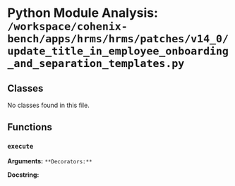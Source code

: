 # Python Module Analysis: `/workspace/cohenix-bench/apps/hrms/hrms/patches/v14_0/update_title_in_employee_onboarding_and_separation_templates.py`

## Classes

No classes found in this file.


## Functions

### `execute`
**Arguments:** ``
**Decorators:** ``

**Docstring:**
```

```

